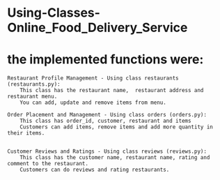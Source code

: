 # Using-Classes-Online_Food_Delivery_Service

# the implemented functions were:

    Restaurant Profile Management - Using class restaurants (restaurants.py):
        This class has the restaurant name,  restaurant address and restaurant menu.
        You can add, update and remove items from menu.
        
    Order Placement and Management - Using class orders (orders.py):
        This class has order_id, customer, restaurant and items
        Customers can add items, remove items and add more quantity in their items.


    Customer Reviews and Ratings - Using class reviews (reviews.py):
        This class has the customer name, restaurant name, rating and comment to the restaurant.
        Customers can do reviews and rating restaurants.

 
